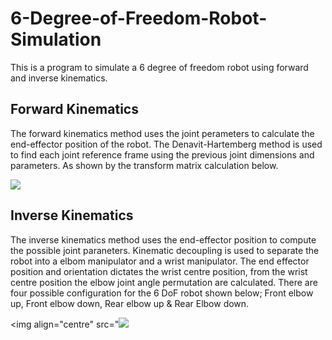 # 6-Degree-of-Freedom-Robot-Simulation
This is a program to simulate a 6 degree of freedom robot using forward and inverse kinematics.

## Forward Kinematics
The forward kinematics method uses the joint perameters to calculate the end-effector position of the robot. The Denavit-Hartemberg method is used to find each joint reference frame using the previous joint dimensions and parameters. As shown by the transform matrix calculation below.

<img align="centre" src="https://wikimedia.org/api/rest_v1/media/math/render/svg/6963d0c47a3a894ff0719c8df348d188b996074e">

## Inverse Kinematics
The inverse kinematics method uses the end-effector position to compute the possible joint paraneters. Kinematic decoupling is used to separate the robot into a elbom manipulator and a wrist manipulator. The end effector position and orientation dictates the wrist centre position, from the wrist centre position the elbow joint angle permutation are calculated. There are four possible configuration for the 6 DoF robot shown below; Front elbow up, Front elbow down, Rear elbow up & Rear Elbow down.

<img align="centre" src="<img align="centre" src="https://wikimedia.org/api/rest_v1/media/math/render/svg/6963d0c47a3a894ff0719c8df348d188b996074e">

